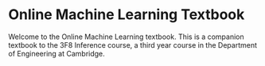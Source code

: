 # Online Machine Learning Textbook

Welcome to the Online Machine Learning textbook. This is a companion textbook to the 3F8 Inference course, a third year course in the Department of Engineering at Cambridge.
